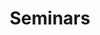 ---
title: Seminars

# Listing view
view: card

# Optional banner image (relative to `assets/media/` folder).
banner:
  caption: ''
  image: ''
---
